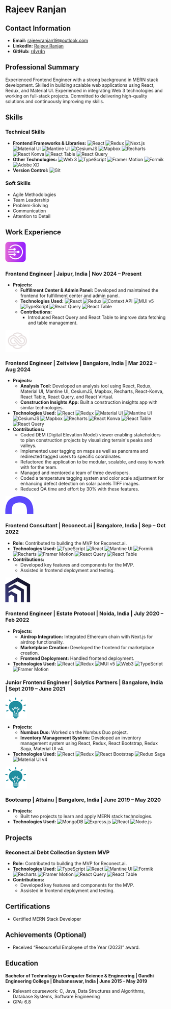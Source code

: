 # Rajeev Ranjan

## Contact Information

- **Email:** [rajeevranjan19@outlook.com](mailto:rajeevranjan19@outlook.com)
- **LinkedIn:** [Rajeev Ranjan](https://www.linkedin.com/in/r4vr4n)
- **GitHub:** [r4vr4n](https://github.com/r4vr4n)

## Professional Summary

Experienced Frontend Engineer with a strong background in MERN stack development. Skilled in building scalable web applications using React, Redux, and Material UI. Experienced in integrating Web 3 technologies and working on full-stack projects. Committed to delivering high-quality solutions and continuously improving my skills.

## Skills

### Technical Skills

- **Frontend Frameworks & Libraries:** ![React](https://img.shields.io/badge/React-20232A?style=for-the-badge&logo=react&logoColor=61DAFB) ![Redux](https://img.shields.io/badge/redux-764ABC?style=for-the-badge&logo=redux&logoColor=white) ![Next.js](https://img.shields.io/badge/Next.js-000000?style=for-the-badge&logo=nextdotjs&logoColor=white) ![Material UI](https://img.shields.io/badge/Material%20UI-0081CB?style=for-the-badge&logo=material-ui&logoColor=white) ![Mantine UI](https://img.shields.io/badge/Mantine-FF4F63?style=for-the-badge&logo=mantine&logoColor=white) ![CesiumJS](https://img.shields.io/badge/CesiumJS-DD0D3A?style=for-the-badge&logo=cesiumjs&logoColor=white) ![Mapbox](https://img.shields.io/badge/Mapbox-61705D?style=for-the-badge&logo=mapbox&logoColor=white) ![Recharts](https://img.shields.io/badge/Recharts-E83F6F?style=for-the-badge&logo=recharts&logoColor=white) ![React Konva](https://img.shields.io/badge/React%20Konva-0AC5AC?style=for-the-badge&logo=konvajs&logoColor=white) ![React Table](https://img.shields.io/badge/React%20Table-61DAFB?style=for-the-badge&logo=react-table&logoColor=white) ![React Query](https://img.shields.io/badge/React%20Query-FF4154?style=for-the-badge&logo=react-query&logoColor=white)
- **Other Technologies:** ![Web 3](https://img.shields.io/badge/Web3-3C3C3D?style=for-the-badge&logo=ethereum&logoColor=white) ![TypeScript](https://img.shields.io/badge/TypeScript-007ACC?style=for-the-badge&logo=typescript&logoColor=white) ![Framer Motion](https://img.shields.io/badge/Framer%20Motion-FF659A?style=for-the-badge&logo=framer-motion&logoColor=white) ![Formik](https://img.shields.io/badge/Formik-4CB5F9?style=for-the-badge&logo=formik&logoColor=white) ![Adobe XD](https://img.shields.io/badge/Adobe%20XD-FF61F6?style=for-the-badge&logo=adobexd&logoColor=white)
- **Version Control:** ![Git](https://img.shields.io/badge/Git-F05032?style=for-the-badge&logo=git&logoColor=white)

### Soft Skills

- Agile Methodologies
- Team Leadership
- Problem-Solving
- Communication
- Attention to Detail

## Work Experience

![DashClicks](https://raw.githubusercontent.com/r4vr4n/r4vr4n/refs/heads/main/logos/company-5-logo.svg)

### Frontend Engineer | Jaipur, India | Nov 2024 – Present

- **Projects:**
  - **Fulfillment Center & Admin Panel:** Developed and maintained the frontend for fulfillment center and admin panel.
  - **Technologies Used:** ![React](https://img.shields.io/badge/React-20232A?style=for-the-badge&logo=react&logoColor=61DAFB) ![Redux](https://img.shields.io/badge/redux-764ABC?style=for-the-badge&logo=redux&logoColor=white) ![Context API](https://img.shields.io/badge/Context%20API-FFD700?style=for-the-badge&logo=context-api&logoColor=black) ![MUI v5](https://img.shields.io/badge/Material%20UI-0081CB?style=for-the-badge&logo=material-ui&logoColor=white) ![TypeScript](https://img.shields.io/badge/TypeScript-007ACC?style=for-the-badge&logo=typescript&logoColor=white) ![React Query](https://img.shields.io/badge/React%20Query-FF4154?style=for-the-badge&logo=react-query&logoColor=white) ![React Table](https://img.shields.io/badge/React%20Table-61DAFB?style=for-the-badge&logo=react-table&logoColor=white)
  - **Contributions:**
    - Introduced React Query and React Table to improve data fetching and table management.

![Zeitview](https://raw.githubusercontent.com/r4vr4n/r4vr4n/refs/heads/main/logos/company-4-logo.svg)

### Frontend Engineer | Zeitview | Bangalore, India | Mar 2022 – Aug 2024

- **Projects:**
  - **Analysis Tool:** Developed an analysis tool using React, Redux, Material UI, Mantine UI, CesiumJS, Mapbox, Recharts, React-Konva, React Table, React Query, and React Virtual.
  - **Construction Insights App:** Built a construction insights app with similar technologies.
- **Technologies Used:** ![React](https://img.shields.io/badge/React-20232A?style=for-the-badge&logo=react&logoColor=61DAFB) ![Redux](https://img.shields.io/badge/redux-764ABC?style=for-the-badge&logo=redux&logoColor=white) ![Material UI](https://img.shields.io/badge/Material%20UI-0081CB?style=for-the-badge&logo=material-ui&logoColor=white) ![Mantine UI](https://img.shields.io/badge/Mantine-FF4F63?style=for-the-badge&logo=mantine&logoColor=white) ![CesiumJS](https://img.shields.io/badge/CesiumJS-DD0D3A?style=for-the-badge&logo=cesiumjs&logoColor=white) ![Mapbox](https://img.shields.io/badge/Mapbox-61705D?style=for-the-badge&logo=mapbox&logoColor=white) ![Recharts](https://img.shields.io/badge/Recharts-E83F6F?style=for-the-badge&logo=recharts&logoColor=white) ![React Konva](https://img.shields.io/badge/React%20Konva-0AC5AC?style=for-the-badge&logo=konvajs&logoColor=white) ![React Table](https://img.shields.io/badge/React%20Table-61DAFB?style=for-the-badge&logo=react-table&logoColor=white) ![React Query](https://img.shields.io/badge/React%20Query-FF4154?style=for-the-badge&logo=react-query&logoColor=white)
- **Contributions:**
  - Coded DEM (Digital Elevation Model) viewer enabling stakeholders to plan construction projects by visualizing terrain's peaks and valleys.
  - Implemented user tagging on maps as well as panorama and redirected tagged users to specific coordinates.
  - Refactored the application to be modular, scalable, and easy to work with for the team.
  - Managed and mentored a team of three developers.
  - Coded a temperature tagging system and color scale adjustment for enhancing defect detection on solar panels TIFF images.
  - Reduced QA time and effort by 30% with these features.

![Reconect.ai](https://raw.githubusercontent.com/r4vr4n/r4vr4n/refs/heads/main/logos/company-3-logo.svg)

### Frontend Consultant | Reconect.ai | Bangalore, India | Sep – Oct 2022

- **Role:** Contributed to building the MVP for Reconect.ai.
- **Technologies Used:** ![TypeScript](https://img.shields.io/badge/TypeScript-007ACC?style=for-the-badge&logo=typescript&logoColor=white) ![React](https://img.shields.io/badge/React-20232A?style=for-the-badge&logo=react&logoColor=61DAFB) ![Mantine UI](https://img.shields.io/badge/Mantine-FF4F63?style=for-the-badge&logo=mantine&logoColor=white) ![Formik](https://img.shields.io/badge/Formik-4CB5F9?style=for-the-badge&logo=formik&logoColor=white) ![Recharts](https://img.shields.io/badge/Recharts-E83F6F?style=for-the-badge&logo=recharts&logoColor=white) ![Framer Motion](https://img.shields.io/badge/Framer%20Motion-FF659A?style=for-the-badge&logo=framer-motion&logoColor=white) ![React Query](https://img.shields.io/badge/React%20Query-FF4154?style=for-the-badge&logo=react-query&logoColor=white) ![React Table](https://img.shields.io/badge/React%20Table-61DAFB?style=for-the-badge&logo=react-table&logoColor=white)
- **Contributions:**
  - Developed key features and components for the MVP.
  - Assisted in frontend deployment and testing.

![Estate Protocol](https://raw.githubusercontent.com/r4vr4n/r4vr4n/refs/heads/main/logos/company-2-logo.svg)

### Frontend Engineer | Estate Protocol | Noida, India | July 2020 – Feb 2022

- **Projects:**
  - **Airdrop Integration:** Integrated Ethereum chain with Next.js for airdrop functionality.
  - **Marketplace Creation:** Developed the frontend for marketplace creation.
  - **Frontend Deployment:** Handled frontend deployment.
- **Technologies Used:** ![React](https://img.shields.io/badge/React-20232A?style=for-the-badge&logo=react&logoColor=61DAFB) ![Redux](https://img.shields.io/badge/redux-764ABC?style=for-the-badge&logo=redux&logoColor=white) ![MUI v5](https://img.shields.io/badge/Material%20UI-0081CB?style=for-the-badge&logo=material-ui&logoColor=white) ![Web3](https://img.shields.io/badge/Web3-3C3C3D?style=for-the-badge&logo=ethereum&logoColor=white) ![TypeScript](https://img.shields.io/badge/TypeScript-007ACC?style=for-the-badge&logo=typescript&logoColor=white) ![Framer Motion](https://img.shields.io/badge/Framer%20Motion-FF659A?style=for-the-badge&logo=framer-motion&logoColor=white)

### Junior Frontend Engineer | Solytics Partners | Bangalore, India | Sept 2019 – June 2021

![Solytics Partners](https://raw.githubusercontent.com/r4vr4n/r4vr4n/refs/heads/main/logos/company-1-logo.svg)

- **Projects:**
  - **Numbus Duo:** Worked on the Numbus Duo project.
  - **Inventory Management System:** Developed an inventory management system using React, Redux, React Bootstrap, Redux Saga, Material UI v4.
- **Technologies Used:** ![React](https://img.shields.io/badge/React-20232A?style=for-the-badge&logo=react&logoColor=61DAFB) ![Redux](https://img.shields.io/badge/redux-764ABC?style=for-the-badge&logo=redux&logoColor=white) ![React Bootstrap](https://img.shields.io/badge/Bootstrap-563D7C?style=for-the-badge&logo=bootstrap&logoColor=white) ![Redux Saga](https://img.shields.io/badge/Redux%20Saga-DD1812?style=for-the-badge&logo=saga&logoColor=white) ![Material UI v4](https://img.shields.io/badge/Material%20UI-0081CB?style=for-the-badge&logo=material-ui&logoColor=white)

![Attainu](https://raw.githubusercontent.com/r4vr4n/r4vr4n/refs/heads/main/logos/company-1-logo.svg)

### Bootcamp | Attainu | Bangalore, India | June 2019 – May 2020

- **Projects:**
  - Built two projects to learn and apply MERN stack technologies.
- **Technologies Used:** ![MongoDB](https://img.shields.io/badge/MongoDB-47A248?style=for-the-badge&logo=mongodb&logoColor=white) ![Express.js](https://img.shields.io/badge/Express.js-000000?style=for-the-badge&logo=express&logoColor=white) ![React](https://img.shields.io/badge/React-20232A?style=for-the-badge&logo=react&logoColor=61DAFB) ![Node.js](https://img.shields.io/badge/Node.js-339933?style=for-the-badge&logo=nodedotjs&logoColor=white)

## Projects

### Reconect.ai Debt Collection System MVP

- **Role:** Contributed to building the MVP for Reconect.ai.
- **Technologies Used:** ![TypeScript](https://img.shields.io/badge/TypeScript-007ACC?style=for-the-badge&logo=typescript&logoColor=white) ![React](https://img.shields.io/badge/React-20232A?style=for-the-badge&logo=react&logoColor=61DAFB) ![Mantine UI](https://img.shields.io/badge/Mantine-FF4F63?style=for-the-badge&logo=mantine&logoColor=white) ![Formik](https://img.shields.io/badge/Formik-4CB5F9?style=for-the-badge&logo=formik&logoColor=white) ![Recharts](https://img.shields.io/badge/Recharts-E83F6F?style=for-the-badge&logo=recharts&logoColor=white) ![Framer Motion](https://img.shields.io/badge/Framer%20Motion-FF659A?style=for-the-badge&logo=framer-motion&logoColor=white) ![React Query](https://img.shields.io/badge/React%20Query-FF4154?style=for-the-badge&logo=react-query&logoColor=white) ![React Table](https://img.shields.io/badge/React%20Table-61DAFB?style=for-the-badge&logo=react-table&logoColor=white)
- **Contributions:**
  - Developed key features and components for the MVP.
  - Assisted in frontend deployment and testing.

## Certifications

- Certified MERN Stack Developer

## Achievements (Optional)

- Received “Resourceful Employee of the Year (2023)” award.

## Education

**Bachelor of Technology in Computer Science & Engineering | Gandhi Engineering College | Bhubaneswar, India | June 2015 – May 2019**

- Relevant coursework: C, Java, Data Structures and Algorithms, Database Systems, Software Engineering
- GPA: 6.8
